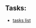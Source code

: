 Tasks:
------
* [tasks list](https://trello.com/invite/b/I7BFw7YR/7cc1d774242d2c63e60c69189b69fdbe/bachelor-thesis-2018)
